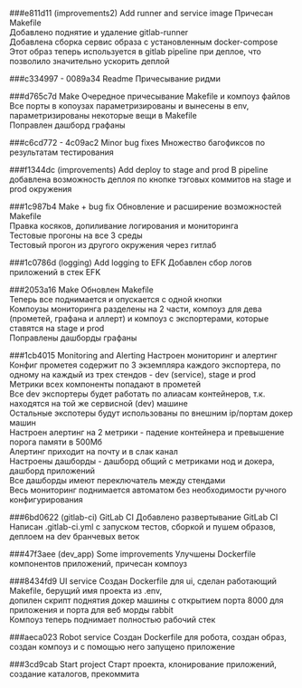 ###e811d11 (improvements2) Add runner and service image
Причесан Makefile<br/>
Добавлено поднятие и удаление gitlab-runner<br/>
Добавлена сборка сервис образа с установленным docker-compose<br/>
Этот образ теперь используется в gitlab pipeline при деплое, что позволило значительно ускорить деплой

###c334997 - 0089a34 Readme
Причесывание ридми

###d765c7d Make
Очередное причесывание Makefile и компоуз файлов<br/>
Все порты в копоузах параметризированы и вынесены в env, параметризированы некоторые вещи в Makefile<br/>
Поправлен дашборд графаны

###c6cd772 - 4c09ac2 Minor bug fixes
Множество багофиксов по результатам тестирования

###f1344dc (improvements) Add deploy to stage and prod
В pipeline добавлена возможность деплоя по кнопке тэговых коммитов на stage и prod окружения

###1c987b4 Make + bug fix
Обновление и расширение возможностей Makefile<br/>
Правка косяков, допиливание логирования и мониторинга<br/>
Тестовые прогоны на все 3 среды<br/>
Тестовый прогон из другого окружения через гитлаб

###1c0786d (logging) Add logging to EFK
Добавлен сбор логов приложений в стек EFK

###2053a16 Make
Обновлен Makefile<br/>
Теперь все поднимается и опускается с одной кнопки<br/>
Компоузы мониторинга разделены на 2 части, компоуз для дева (прометей, графана и аллерт) и компоуз с экспортерами, которые ставятся на stage и prod<br/>
Поправлены дашборды графаны

###1cb4015 Monitoring and Alerting
Настроен мониторинг и алертинг<br/>
Конфиг прометея содержит по 3 экземпляра каждого экспортера, по одному на каждый из трех стендов - dev (service), stage и prod<br/>
Метрики всех компоненты попадают в прометей<br/>
Все dev экспортеры будет работать по алиасам контейнеров, т.к. находятся на той же сервисной (dev) машине<br/>
Остальные экспотеры будут использованы по внешним ip/портам докер машин<br/>
Настроен алертинг на 2 метрики - падение контейнера и превышение порога памяти в 500Мб<br/>
Алертинг приходит на почту и в слак канал<br/>
Настроены дашборды - дашборд общий с метриками нод и докера, дашборд приложений<br/>
Все дашборды имеют переключатель между стендами<br/>
Весь мониторинг поднимается автоматом без необходимости ручного конфигурирования

###6bd0622 (gitlab-ci) GitLab CI
Добавлено развертывание GitLab CI<br/>
Написан .gitlab-ci.yml с запуском тестов, сборкой и пушем образов, деплоем на dev бранчевых веток

###47f3aee (dev_app) Some improvements
Улучшены Dockerfile компонентов приложений, причесан компоуз

###8434fd9 UI service
Создан Dockerfile для ui, сделан работающий Makefile, берущий имя проекта из .env,<br/>
допилен скрипт поднятия докер машины с открытием порта 8000 для приложения и порта для веб морды rabbit<br/>
Компоуз теперь поднимает полностью рабочий стек

###aeca023 Robot service
Создан Dockerfile для робота, создан образ, создан компоуз и с помощью него запущено приложение

###3cd9cab Start project
Старт проекта, клонирование приложений, создание каталогов, прекоммита
